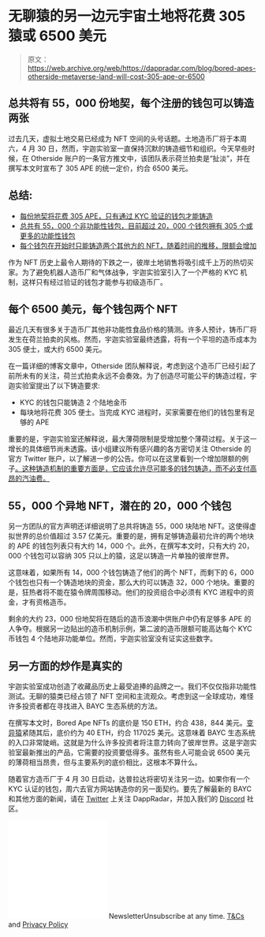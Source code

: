 # 无聊猿的另一边元宇宙土地将花费 305 猿或 6500 美元

> 原文：<https://web.archive.org/web/https://dappradar.com/blog/bored-apes-otherside-metaverse-land-will-cost-305-ape-or-6500>

## 总共将有 55，000 份地契，每个注册的钱包可以铸造两张

过去几天，虚拟土地交易已经成为 NFT 空间的头号话题。土地造币厂将于本周六，4 月 30 日，然而，宇迦实验室一直保持沉默的铸造细节和组织。今天早些时候，在 Otherside 账户的一条官方推文中，该团队表示荷兰拍卖是“扯淡”，并在撰写本文时宣布了 305 APE 的统一定价，约合 6500 美元。

## 总结:

*   [每份地契将花费 305 APE，只有通过 KYC 验证的钱包才能铸造](https://web.archive.org/web/20221006035708/https://dappradar.com/blog/bored-apes-otherside-metaverse-land-will-cost-305-ape-or-6500/#two-NFTs)
*   [总共有 55，000 个非功能性钱包，目前超过 20，000 个钱包拥有 305 个或更多的功能性钱包](https://web.archive.org/web/20221006035708/https://dappradar.com/blog/bored-apes-otherside-metaverse-land-will-cost-305-ape-or-6500/#55,000-Otherside)
*   [每个钱包在开始时只能铸造两个其他方的 NFT，随着时间的推移，限额会增加](https://web.archive.org/web/20221006035708/https://dappradar.com/blog/bored-apes-otherside-metaverse-land-will-cost-305-ape-or-6500/#hype)

作为 NFT 历史上最令人期待的下跌之一，彼岸土地销售将吸引成千上万的热切买家。为了避免机器人造币厂和气体战争，宇迦实验室引入了一个严格的 KYC 机制，这样只有经过验证的钱包才能参与初级造币厂。

## 每个 6500 美元，每个钱包两个 NFT

最近几天有很多关于造币厂其他非功能性食品价格的猜测。许多人预计，铸币厂将发生在荷兰拍卖的风格。然而，宇迦实验室最终透露，将有一个平坦的造币成本为 305 便士，或大约 6500 美元。

在一篇详细的博客文章中，Otherside 团队解释说，考虑到这个造币厂已经引起了前所未有的关注，荷兰式拍卖永远不会奏效。为了创造尽可能公平的铸造过程，宇迦实验室提出了以下铸造要求:

*   KYC 的钱包只能铸造 2 个陆地金币
*   每块地将花费 305 便士。当完成 KYC 进程时，买家需要在他们的钱包里有足够的 APE

重要的是，宇迦实验室还解释说，最大薄荷限制是受增加整个薄荷过程。关于这一增长的具体细节尚未透露。该小组建议所有感兴趣的各方密切关注 Otherside 的官方 Twitter 账户，以了解进一步的公告。你可以在这里看到一个增加限额的例子[。这种铸造机制的重要方面是，它应该允许尽可能多的钱包铸造，而不必支付高昂的汽油费。](https://web.archive.org/web/20221006035708/https://mirror.xyz/0x3ae401F245034dAe25af1e2f9b9Bb8F006b1Dc6e/ErZMh-0TTwMrAKPJ1hlDcjvNfZvQ998G-B-oTS6BVQk)

## 55，000 个异地 NFT，潜在的 20，000 个钱包

另一方团队的官方声明还详细说明了总共将铸造 55，000 块陆地 NFT。这使得虚拟世界的总价值超过 3.57 亿美元。重要的是，拥有足够铸造最初允许的两个地块的 APE 的钱包列表只有大约 14，000 个。此外，在撰写本文时，只有大约 20，000 个钱包可以容纳 305 只以上的猿，这足以铸造一片单独的彼岸世界。

这意味着，如果所有 14，000 个钱包铸造了他们的两个 NFT，而剩下的 6，000 个钱包也只有一个铸造地块的资金，那么大约可以铸造 32，000 个地块。重要的是，狂热者将不能在猿令牌周围移动。他们的投资组合中必须有 KYC 进程中的资金，才有资格造币。

剩余的大约 23，000 份地契将在随后的造币浪潮中供账户中仍有足够多 APE 的人争夺。根据另一边贴出的造币机制示例，第二波的造币限额可能高达每个 KYC 币钱包 4 个陆地非功能单位。然而，宇迦实验室没有证实这些数字。

## 另一方面的炒作是真实的

宇迦实验室成功创造了收藏品历史上最受追捧的品牌之一。我们不仅仅指非功能性测试。无聊的猿类已经占领了 NFT 空间和主流观众。考虑到这一全球成功，难怪许多投资者都在寻找进入 BAYC 生态系统的方法。

在撰写本文时，Bored Ape NFTs 的底价是 150 ETH，约合 438，844 美元。[变异猿](https://web.archive.org/web/20221006035708/https://dappradar.com/ethereum/collectibles/mutant-ape-yacht-club)紧随其后，底价约为 40 ETH，约合 117025 美元。这意味着 BAYC 生态系统的入口非常陡峭。这就是为什么许多投资者将注意力转向了彼岸世界。这是宇迦实验室最新推出的产品，它需要的投资要低得多。虽然有些人可能会说 6500 美元的薄荷相当昂贵，但与主要系列的底价相比，这根本不算什么。

随着官方造币厂于 4 月 30 日启动，达普拉达将密切关注另一边。如果你有一个 KYC 认证的钱包，周六去官方网站铸造你的另一面契约。要先了解最新的 BAYC 和其他方面的新闻，请在 [Twitter](https://web.archive.org/web/20221006035708/https://twitter.com/dappradar) 上关注 DappRadar，并加入我们的 [Discord](https://web.archive.org/web/20221006035708/https://discord.gg/4ybbssrHkm) 社区。

![](img/6d5a4a2d609c56e1a5771717e54ba759.png) NewsletterUnsubscribe at any time. [T&Cs](https://web.archive.org/web/20221006035708/https://dappradar.com/terms) and [Privacy Policy](https://web.archive.org/web/20221006035708/https://dappradar.com/privacy-policy)